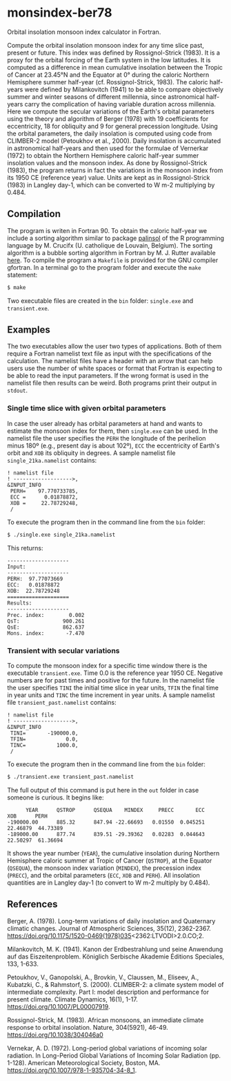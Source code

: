 # monsindex-ber78 

Orbital insolation monsoon index calculator in Fortran.

Compute the orbital insolation monsoon index for any time slice past, present or future. This index was defined by Rossignol-Strick (1983). It is a proxy for the orbital forcing of the Earth system in the low latitudes. It is computed as a difference in mean cumulative insolation between the Tropic of Cancer at 23.45°N and the Equator at 0° during the caloric Northern Hemisphere summer half-year (cf. Rossignol-Strick, 1983). The caloric half-years were defined by Milankovitch (1941) to be able to compare objectively summer and winter seasons of different millennia, since astronomical half-years carry the complication of having variable duration across millennia. Here we compute the secular variations of the Earth's orbital parameters using the theory and algorithm of Berger (1978) with 19 coefficients for eccentricity, 18 for obliquity and 9 for general precession longitude. Using the orbital parameters, the daily insolation is computed using code from CLIMBER-2 model (Petoukhov et al., 2000). Daily insolation is accumulated in astronomical half-years and then used for the formulae of Vernerkar (1972) to obtain the Northern Hemisphere caloric half-year summer insolation values and the monsoon index. As done by Rossignol-Strick (1983), the program returns in fact the variations in the monsoon index from its 1950 CE (reference year) value. Units are kept as in Rossignol-Strick (1983) in Langley day-1, which can be converted to W m-2 multiplying by 0.484.

## Compilation

The program is writen in Fortran 90. To obtain the caloric half-year we include a sorting algorithm similar to package [palinsol](https://cran.r-project.org/web/packages/palinsol/) of the R programming language by  M. Crucifx (U. catholique de Louvain, Belgium). The sorting algorithm is a bubble sorting algorithm in Fortran by M. J. Rutter available [here](https://www.mjr19.org.uk/IT/sorts/). To compile the program a `Makefile` is provided for the GNU compiler gfortran. In a terminal go to the program folder and execute the `make` statement:

```bash
$ make
```

Two executable files are created in the `bin` folder: `single.exe` and `transient.exe`.

## Examples

The two executables allow the user two types of applications. Both of them require a Fortran namelist text file as input with the specifications of the calculation. The namelist files have a header with an arrow that can help users use the number of white spaces or format that Fortran is expecting to be able to read the input parameters. If the wrong format is used in the namelist file then results can be weird. Both programs print their output in `stdout`.

### Single time slice with given orbital parameters

In case the user already has orbital parameters at hand and wants to estimate the monsoon index for them, then `single.exe` can be used. In the namelist file the user specifies the `PERH` the longitude of the perihelion minus 180º (e.g., present day is about 102º), `ECC` the eccentricity of Earth's orbit and `XOB` its obliquity in degrees. A sample namelist file `single_21ka.namelist` contains:

```
! namelist file
! ------------------->,
&INPUT_INFO
 PERH=    97.770733785,
 ECC =      0.01878872,
 XOB =     22.78729248,
 /
```

To execute the program then in the command line from the `bin` folder:

```bash
$ ./single.exe single_21ka.namelist
```

This returns:

```
--------------------
Input:
--------------------
PERH:  97.77073669
ECC:   0.01878872
XOB:  22.78729248
====================
Results:
--------------------
Prec. index:        0.002
QsT:              900.261
QsE:              862.637
Mons. index:       -7.470
```

### Transient with secular variations

To compute the monsoon index for a specific time window there is the executable `transient.exe`. Time 0.0 is the reference year 1950 CE. Negative numbers are for past times and positive for the future. In the namelist file the user specifies `TINI` the initial time slice in year units, `TFIN` the final time in year units and `TINC` the time increment in year units. A sample namelist file `transient_past.namelist` contains:

```
! namelist file
! ------------------->,
&INPUT_INFO
 TINI=       -190000.0,
 TFIN=             0.0,
 TINC=          1000.0,
 /
```

To execute the program then in the command line from the `bin` folder:

```bash
$ ./transient.exe transient_past.namelist
```

The full output of this command is put here in the `out` folder in case someone is curious. It begins like:

```
      YEAR      QSTROP      QSEQUA    MINDEX     PRECC       ECC       XOB      PERH
-190000.00      885.32      847.94 -22.66693   0.01550  0.045251  22.46879  44.73389
-189000.00      877.74      839.51 -29.39362   0.02283  0.044643  22.50297  61.36694
```

It shows the year number (`YEAR`), the cumulative insolation during Northern Hemisphere caloric summer at Tropic of Cancer (`QSTROP`), at the Equator (`QSEQUA`), the monsoon index variation (`MINDEX`), the precession index (`PRECC`), and the orbital parameters (`ECC`, `XOB` and `PERH`). All insolation quantities are in Langley day-1 (to convert to W m-2 multiply by 0.484).

## References

Berger, A. (1978). Long-term variations of daily insolation and Quaternary climatic changes. Journal of Atmospheric Sciences, 35(12), 2362-2367. https://doi.org/10.1175/1520-0469(1978)035<2362:LTVODI>2.0.CO;2.

Milankovitch, M. K. (1941). Kanon der Erdbestrahlung und seine Anwendung auf das Eiszeitenproblem. Königlich Serbische Akademie Éditions Speciales, 133, 1-633.

Petoukhov, V., Ganopolski, A., Brovkin, V., Claussen, M., Eliseev, A., Kubatzki, C., & Rahmstorf, S. (2000). CLIMBER-2: a climate system model of intermediate complexity. Part I: model description and performance for present climate. Climate Dynamics, 16(1), 1-17. https://doi.org/10.1007/PL00007919.

Rossignol-Strick, M. (1983). African monsoons, an immediate climate response to orbital insolation. Nature, 304(5921), 46-49. https://doi.org/10.1038/304046a0

Vernekar, A. D. (1972). Long-period global variations of incoming solar radiation. In Long-Period Global Variations of Incoming Solar Radiation (pp. 1-128). American Meteorological Society, Boston, MA.  https://doi.org/10.1007/978-1-935704-34-8_1.
